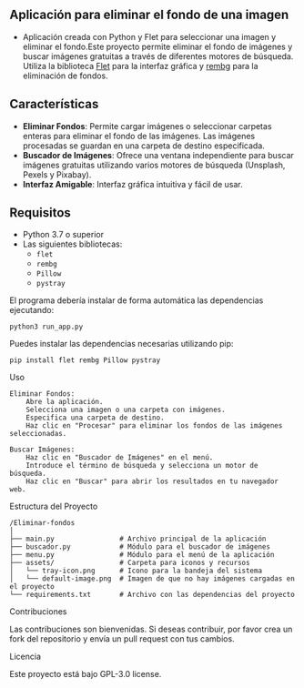 ## Aplicación para eliminar el fondo de una imagen

- Aplicación creada con Python y Flet para seleccionar una imagen y eliminar el fondo.Este proyecto permite eliminar el fondo de imágenes y buscar imágenes gratuitas a través de diferentes motores de búsqueda. Utiliza la biblioteca [Flet](https://flet.dev/) para la interfaz gráfica y [rembg](https://github.com/danielgatis/rembg) para la eliminación de fondos.

## Características

- **Eliminar Fondos**: Permite cargar imágenes o seleccionar carpetas enteras para eliminar el fondo de las imágenes. Las imágenes procesadas se guardan en una carpeta de destino especificada.
- **Buscador de Imágenes**: Ofrece una ventana independiente para buscar imágenes gratuitas utilizando varios motores de búsqueda (Unsplash, Pexels y Pixabay).
- **Interfaz Amigable**: Interfaz gráfica intuitiva y fácil de usar.

## Requisitos

- Python 3.7 o superior
- Las siguientes bibliotecas:
  - `flet`
  - `rembg`
  - `Pillow`
  - `pystray`

El programa debería instalar de forma automática las dependencias ejecutando:

```
python3 run_app.py
```

Puedes instalar las dependencias necesarias utilizando pip:

```
pip install flet rembg Pillow pystray
```

Uso

    Eliminar Fondos:
        Abre la aplicación.
        Selecciona una imagen o una carpeta con imágenes.
        Especifica una carpeta de destino.
        Haz clic en "Procesar" para eliminar los fondos de las imágenes seleccionadas.

    Buscar Imágenes:
        Haz clic en "Buscador de Imágenes" en el menú.
        Introduce el término de búsqueda y selecciona un motor de búsqueda.
        Haz clic en "Buscar" para abrir los resultados en tu navegador web.

Estructura del Proyecto
```
/Eliminar-fondos
│
├── main.py                # Archivo principal de la aplicación
├── buscador.py            # Módulo para el buscador de imágenes
├── menu.py                # Módulo para el menú de la aplicación
├── assets/                # Carpeta para iconos y recursos
│   └── tray-icon.png      # Icono para la bandeja del sistema
│   └── default-image.png  # Imagen de que no hay imágenes cargadas en el proyecto
└── requirements.txt       # Archivo con las dependencias del proyecto
```
Contribuciones

Las contribuciones son bienvenidas. Si deseas contribuir, por favor crea un fork del repositorio y envía un pull request con tus cambios.

Licencia

Este proyecto está bajo GPL-3.0 license.


